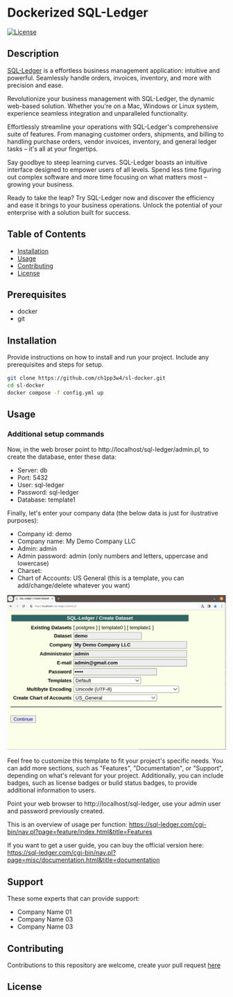 # Dockerized SQL-Ledger 

[![License](https://img.shields.io/badge/License-GPL_V3.0.0-blue.svg)](LICENSE) 


## Description

[SQL-Ledger](https://sql-ledger.com) is a effortless business management application: intuitive and powerful. Seamlessly handle orders, invoices, inventory, and more with precision and ease.

Revolutionize your business management with SQL-Ledger, the dynamic web-based solution. Whether you're on a Mac, Windows or Linux system, experience seamless integration and unparalleled functionality.

Effortlessly streamline your operations with SQL-Ledger's comprehensive suite of features. From managing customer orders, shipments, and billing to handling purchase orders, vendor invoices, inventory, and general ledger tasks – it's all at your fingertips.

Say goodbye to steep learning curves. SQL-Ledger boasts an intuitive interface designed to empower users of all levels. Spend less time figuring out complex software and more time focusing on what matters most – growing your business.

Ready to take the leap? Try SQL-Ledger now and discover the efficiency and ease it brings to your business operations. Unlock the potential of your enterprise with a solution built for success.

## Table of Contents

- [Installation](#installation)
- [Usage](#usage)
- [Contributing](#contributing)
- [License](#license)

## Prerequisites

- docker
- git

## Installation

Provide instructions on how to install and run your project. Include any prerequisites and steps for setup.

```bash
git clone https://github.com/ch1pp3w4/sl-docker.git
cd sl-docker
docker compose -f config.yml up
```

## Usage

### Additional setup commands

Now, in the web broser point to http://localhost/sql-ledger/admin.pl, to create the database, enter these data:
- Server: db
- Port: 5432    
- User: sql-ledger
- Password: sql-ledger
- Database: template1

Finally, let's enter your company data (the below data is just for ilustrative purposes):
- Company id: demo
- Company name: My Demo Company LLC
- Admin: admin
- Admin password: admin (only numbers and letters, uppercase and lowercase)
- Charset: 
- Chart of Accounts: US General (this is a template, you can add/change/delete whatever you want)

![Company Data](images/sl06.png)

Feel free to customize this template to fit your project's specific needs. You can add more sections, such as "Features", "Documentation", or "Support", depending on what's relevant for your project. Additionally, you can include badges, such as license badges or build status badges, to provide additional information to users.

Point your web browser to http://localhost/sql-ledger, use your admin user and password previously created.

This is an overview of usage per function: https://sql-ledger.com/cgi-bin/nav.pl?page=feature/index.html&title=Features

If you want to get a user guide, you can buy the official version here: https://sql-ledger.com/cgi-bin/nav.pl?page=misc/documentation.html&title=documentation

## Support

These some experts that can provide support:

- Company Name 01
- Company Name 03
- Company Name 03

## Contributing

Contributions to this repository are welcome, create yuor pull request [here](http://localhost/pull_request)

## License
